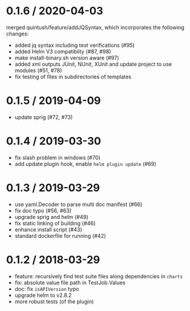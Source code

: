 0.1.6 / 2020-04-03
==================
merged quintush/feature/addJQSyntax, which incorporates the following changes:
- added jq syntax including test verifications (#95)
- added Helm V3 compatiblity (#87, #98)
- make install-binary.sh version aware (#97)
- added xml outputs JUnit, NUnit, XUnit and update project to use modules (#51, #78)
- fix testing of files in subdirectories of templates

0.1.5 / 2019-04-09
==================
- update sprig (#72, #73)

0.1.4 / 2019-03-30
==================
- fix slash problem in windows (#70)
- add update plugin hook, enable `helm plugin update` (#69)

0.1.3 / 2019-03-29
==================
- use yaml.Decoder to parse multi doc manifest (#66)
- fix doc typo (#56, #63)
- upgrade sprig and helm (#49)
- fix static linking of building (#46)
- enhance install script (#43)
- standard dockerfile for running (#42)

0.1.2 / 2018-03-29
==================
- feature: recursively find test suite files along dependencies in `charts`
- fix: absolute value file path in TestJob.Values
- doc: fix `isAPIVersion` typo
- upgrade helm to v2.8.2
- more robust tests (of the plugin)

